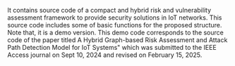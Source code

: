 It contains source code of a compact and hybrid risk and vulnerability assessment framework to provide security solutions in IoT networks. This source code includes some of basic functions for the proposed structure. Note that, it is a demo version. This demo code corresponds to the source code of the paper titled A Hybrid Graph-based Risk Assessment and Attack Path Detection Model for IoT Systems" which was submitted to the IEEE Access journal on Sept 10, 2024 and revised on February 15, 2025.
